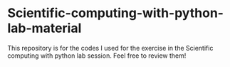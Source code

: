 # Scientific-computing-with-python-lab-material

This repository is for the codes I used for the exercise in the Scientific computing with python lab session. Feel free to review them!
